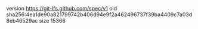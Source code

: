 version https://git-lfs.github.com/spec/v1
oid sha256:4ea1de90a821799742b406d94e9f2a462496737f39ba4409c7a03d8eb46529ac
size 15366
